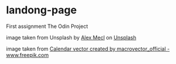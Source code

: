 # landong-page
First assignment The Odin Project

<hero> image taken from Unsplash by <a href="https://unsplash.com/@circlz?utm_source=unsplash&utm_medium=referral&utm_content=creditCopyText">Alex Mecl</a> on <a href="https://unsplash.com/s/photos/delivery?utm_source=unsplash&utm_medium=referral&utm_content=creditCopyText">Unsplash</a>

<info> image taken from <a href='https://www.freepik.com/vectors/calendar'>Calendar vector created by macrovector_official - www.freepik.com</a>